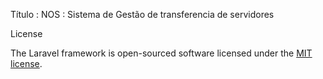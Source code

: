 Título : NOS : Sistema de Gestão de transferencia de servidores

License

The Laravel framework is open-sourced software licensed under the [MIT license](http://opensource.org/licenses/MIT).

